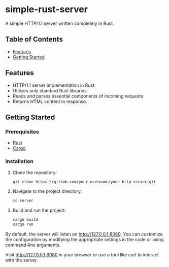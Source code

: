 # simple-rust-server

A simple HTTP/1.1 server written completely in Rust.

## Table of Contents

- [Features](#features)
- [Getting Started](#getting-started)

## Features

- HTTP/1.1 server implementation in Rust.
- Utilizes only standard Rust libraries.
- Reads and parses essential components of incoming requests
- Returns HTML content in response.

## Getting Started

### Prerequisites

- [Rust](https://www.rust-lang.org/tools/install)
- [Cargo](https://doc.rust-lang.org/cargo/getting-started/installation.html)

### Installation

1. Clone the repository:

   ```bash
   git clone https://github.com/your-username/your-http-server.git

2. Navigate to the project directory:

   ```bash
   cd server

3. Build and run the project:
   ```bash
   cargo build
   cargo run

By default, the server will listen on http://127.0.0.1:8080. You can customize the configuration by modifying the appropriate settings in the code or using command-line arguments.

Visit http://127.0.0.1:8080 in your browser or use a tool like curl to interact with the server.
